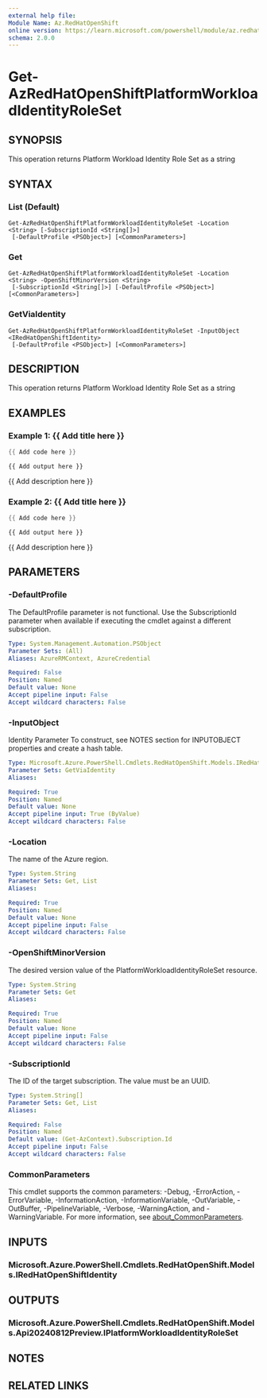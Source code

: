 ```yaml
---
external help file:
Module Name: Az.RedHatOpenShift
online version: https://learn.microsoft.com/powershell/module/az.redhatopenshift/get-azredhatopenshiftplatformworkloadidentityroleset
schema: 2.0.0
---
```


# Get-AzRedHatOpenShiftPlatformWorkloadIdentityRoleSet

## SYNOPSIS
This operation returns Platform Workload Identity Role Set as a string

## SYNTAX

### List (Default)
```
Get-AzRedHatOpenShiftPlatformWorkloadIdentityRoleSet -Location <String> [-SubscriptionId <String[]>]
 [-DefaultProfile <PSObject>] [<CommonParameters>]
```

### Get
```
Get-AzRedHatOpenShiftPlatformWorkloadIdentityRoleSet -Location <String> -OpenShiftMinorVersion <String>
 [-SubscriptionId <String[]>] [-DefaultProfile <PSObject>] [<CommonParameters>]
```

### GetViaIdentity
```
Get-AzRedHatOpenShiftPlatformWorkloadIdentityRoleSet -InputObject <IRedHatOpenShiftIdentity>
 [-DefaultProfile <PSObject>] [<CommonParameters>]
```

## DESCRIPTION
This operation returns Platform Workload Identity Role Set as a string

## EXAMPLES

### Example 1: {{ Add title here }}
```powershell
{{ Add code here }}
```

```output
{{ Add output here }}
```

{{ Add description here }}

### Example 2: {{ Add title here }}
```powershell
{{ Add code here }}
```

```output
{{ Add output here }}
```

{{ Add description here }}

## PARAMETERS

### -DefaultProfile
The DefaultProfile parameter is not functional.
Use the SubscriptionId parameter when available if executing the cmdlet against a different subscription.

```yaml
Type: System.Management.Automation.PSObject
Parameter Sets: (All)
Aliases: AzureRMContext, AzureCredential

Required: False
Position: Named
Default value: None
Accept pipeline input: False
Accept wildcard characters: False
```

### -InputObject
Identity Parameter
To construct, see NOTES section for INPUTOBJECT properties and create a hash table.

```yaml
Type: Microsoft.Azure.PowerShell.Cmdlets.RedHatOpenShift.Models.IRedHatOpenShiftIdentity
Parameter Sets: GetViaIdentity
Aliases:

Required: True
Position: Named
Default value: None
Accept pipeline input: True (ByValue)
Accept wildcard characters: False
```

### -Location
The name of the Azure region.

```yaml
Type: System.String
Parameter Sets: Get, List
Aliases:

Required: True
Position: Named
Default value: None
Accept pipeline input: False
Accept wildcard characters: False
```

### -OpenShiftMinorVersion
The desired version value of the PlatformWorkloadIdentityRoleSet resource.

```yaml
Type: System.String
Parameter Sets: Get
Aliases:

Required: True
Position: Named
Default value: None
Accept pipeline input: False
Accept wildcard characters: False
```

### -SubscriptionId
The ID of the target subscription.
The value must be an UUID.

```yaml
Type: System.String[]
Parameter Sets: Get, List
Aliases:

Required: False
Position: Named
Default value: (Get-AzContext).Subscription.Id
Accept pipeline input: False
Accept wildcard characters: False
```

### CommonParameters
This cmdlet supports the common parameters: -Debug, -ErrorAction, -ErrorVariable, -InformationAction, -InformationVariable, -OutVariable, -OutBuffer, -PipelineVariable, -Verbose, -WarningAction, and -WarningVariable. For more information, see [about_CommonParameters](http://go.microsoft.com/fwlink/?LinkID=113216).

## INPUTS

### Microsoft.Azure.PowerShell.Cmdlets.RedHatOpenShift.Models.IRedHatOpenShiftIdentity

## OUTPUTS

### Microsoft.Azure.PowerShell.Cmdlets.RedHatOpenShift.Models.Api20240812Preview.IPlatformWorkloadIdentityRoleSet

## NOTES

## RELATED LINKS

